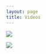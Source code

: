 ```yaml
---
layout: page
title: Videos
---
```


![](https://www.youtube.com/watch?v=M_lIfTXI4zY)

![](https://www.youtube.com/watch?v=AgHlROLzsJI)
